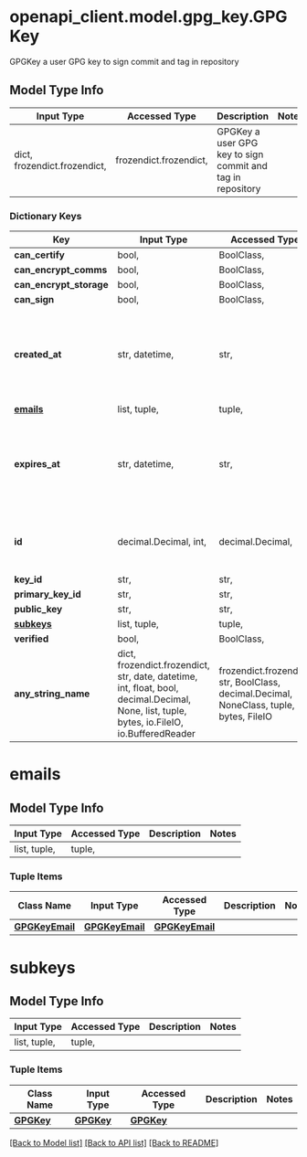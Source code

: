 # openapi_client.model.gpg_key.GPGKey

GPGKey a user GPG key to sign commit and tag in repository

## Model Type Info
Input Type | Accessed Type | Description | Notes
------------ | ------------- | ------------- | -------------
dict, frozendict.frozendict,  | frozendict.frozendict,  | GPGKey a user GPG key to sign commit and tag in repository | 

### Dictionary Keys
Key | Input Type | Accessed Type | Description | Notes
------------ | ------------- | ------------- | ------------- | -------------
**can_certify** | bool,  | BoolClass,  |  | [optional] 
**can_encrypt_comms** | bool,  | BoolClass,  |  | [optional] 
**can_encrypt_storage** | bool,  | BoolClass,  |  | [optional] 
**can_sign** | bool,  | BoolClass,  |  | [optional] 
**created_at** | str, datetime,  | str,  |  | [optional] value must conform to RFC-3339 date-time
**[emails](#emails)** | list, tuple,  | tuple,  |  | [optional] 
**expires_at** | str, datetime,  | str,  |  | [optional] value must conform to RFC-3339 date-time
**id** | decimal.Decimal, int,  | decimal.Decimal,  |  | [optional] value must be a 64 bit integer
**key_id** | str,  | str,  |  | [optional] 
**primary_key_id** | str,  | str,  |  | [optional] 
**public_key** | str,  | str,  |  | [optional] 
**[subkeys](#subkeys)** | list, tuple,  | tuple,  |  | [optional] 
**verified** | bool,  | BoolClass,  |  | [optional] 
**any_string_name** | dict, frozendict.frozendict, str, date, datetime, int, float, bool, decimal.Decimal, None, list, tuple, bytes, io.FileIO, io.BufferedReader | frozendict.frozendict, str, BoolClass, decimal.Decimal, NoneClass, tuple, bytes, FileIO | any string name can be used but the value must be the correct type | [optional]

# emails

## Model Type Info
Input Type | Accessed Type | Description | Notes
------------ | ------------- | ------------- | -------------
list, tuple,  | tuple,  |  | 

### Tuple Items
Class Name | Input Type | Accessed Type | Description | Notes
------------- | ------------- | ------------- | ------------- | -------------
[**GPGKeyEmail**](GPGKeyEmail.md) | [**GPGKeyEmail**](GPGKeyEmail.md) | [**GPGKeyEmail**](GPGKeyEmail.md) |  | 

# subkeys

## Model Type Info
Input Type | Accessed Type | Description | Notes
------------ | ------------- | ------------- | -------------
list, tuple,  | tuple,  |  | 

### Tuple Items
Class Name | Input Type | Accessed Type | Description | Notes
------------- | ------------- | ------------- | ------------- | -------------
[**GPGKey**](GPGKey.md) | [**GPGKey**](GPGKey.md) | [**GPGKey**](GPGKey.md) |  | 

[[Back to Model list]](../../README.md#documentation-for-models) [[Back to API list]](../../README.md#documentation-for-api-endpoints) [[Back to README]](../../README.md)

